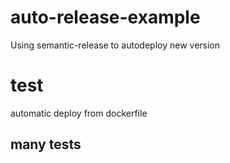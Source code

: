 # auto-release-example
Using semantic-release to autodeploy new version

# test

automatic deploy from dockerfile

## many tests